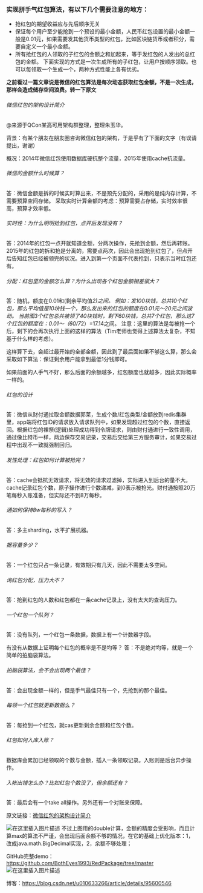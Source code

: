 ### 实现拼手气红包算法，有以下几个需要注意的地方：

- 抢红包的期望收益应与先后顺序无关
- 保证每个用户至少能抢到一个预设的最小金额，人民币红包设置的最小金额一般是0.01元，如果需要发其他货币类型的红包，比如区块链货币或者积分，需要自定义一个最小金额。
- 所有抢红包的人领取的子红包的金额之和加起来，等于发红包的人发出的总红包的金额。
下面实现的方式是一次生成所有的子红包，让用户按顺序领取。也可以每领取一个生成一个，两种方式性能上各有优劣。

**之前看过一篇文章说是微信的红包算法是每次动态获取红包金额，不是一次生成，那样会造成储存空间浪费。转一下原文**

###### 微信红包的架构设计简介
@来源于QCon某高可用架构群整理，整理朱玉华。

背景：有某个朋友在朋友圈咨询微信红包的架构，于是乎有了下面的文字（有误请提出，谢谢）

概况：2014年微信红包使用数据库硬抗整个流量，2015年使用cache抗流量。

###### 微信的金额什么时候算？
答：微信金额是拆的时候实时算出来，不是预先分配的，采用的是纯内存计算，不需要预算空间存储。
采取实时计算金额的考虑：预算需要占存储，实时效率很高，预算才效率低。

###### 实时性：为什么明明抢到红包，点开后发现没有？
答：2014年的红包一点开就知道金额，分两次操作，先抢到金额，然后再转账。
2015年的红包的拆和抢是分离的，需要点两次，因此会出现抢到红包了，但点开后告知红包已经被领完的状况。进入到第一个页面不代表抢到，只表示当时红包还有。

###### 分配：红包里的金额怎么算？为什么出现各个红包金额相差很大？
答：随机，额度在0.01和(剩余平均值*2)之间。
例如：发100块钱，总共10个红包，那么平均值是10块钱一个，那么发出来的红包的额度在0.01元～20元之间波动。
当前面3个红包总共被领了40块钱时，剩下60块钱，总共7个红包，那么这7个红包的额度在：0.01～（60/7*2）=17.14之间。
注意：这里的算法是每被抢一个后，剩下的会再次执行上面的这样的算法（Tim老师也觉得上述算法太复杂，不知基于什么样的考虑）。

这样算下去，会超过最开始的全部金额，因此到了最后面如果不够这么算，那么会采取如下算法：保证剩余用户能拿到最低1分钱即可。

如果前面的人手气不好，那么后面的余额越多，红包额度也就越多，因此实际概率一样的。

###### 红包的设计
答：微信从财付通拉取金额数据郭莱，生成个数/红包类型/金额放到redis集群里，app端将红包ID的请求放入请求队列中，如果发现超过红包的个数，直接返回。根据红包的裸祭(逻辑)处理成功得到令牌请求，则由财付通进行一致性调用，通过像比特币一样，两边保存交易记录，交易后交给第三方服务审计，如果交易过程中出现不一致就强制回归。

###### 发性处理：红包如何计算被抢完？
答：cache会抵抗无效请求，将无效的请求过滤掉，实际进入到后台的量不大。cache记录红包个数，原子操作进行个数递减，到0表示被抢光。财付通按照20万笔每秒入账准备，但实际还不到8万每秒。

###### 通如何保持8w每秒的写入？
答：多主sharding，水平扩展机器。

###### 据容量多少？
答：一个红包只占一条记录，有效期只有几天，因此不需要太多空间。

###### 询红包分配，压力大不？
答：抢到红包的人数和红包都在一条cache记录上，没有太大的查询压力。

###### 一个红包一个队列？
答：没有队列，一个红包一条数据，数据上有一个计数器字段。

有没有从数据上证明每个红包的概率是不是均等？
答：不是绝对均等，就是一个简单的拍脑袋算法。

###### 拍脑袋算法，会不会出现两个最佳？
答：会出现金额一样的，但是手气最佳只有一个，先抢到的那个最佳。

###### 每领一个红包就更新数据么？
答：每抢到一个红包，就cas更新剩余金额和红包个数。

###### 红包如何入库入账？
数据库会累加已经领取的个数与金额，插入一条领取记录。入账则是后台异步操作。

###### 入帐出错怎么办？比如红包个数没了，但余额还有？
答：最后会有一个take all操作。另外还有一个对账来保障。


原文链接：[微信红包的架构设计简介](https://www.zybuluo.com/yulin718/note/93148)

![在这里插入图片描述](https://img-blog.csdnimg.cn/20190712113223135.png?x-oss-process=image/watermark,type_ZmFuZ3poZW5naGVpdGk,shadow_10,text_aHR0cHM6Ly9ibG9nLmNzZG4ubmV0L3UwMTA2MzMyNjY=,size_16,color_FFFFFF,t_70)
不过上图用的double计算，金额的精度会受影响，而且计算max的算法不严谨，会出现后面余额不够的情况，在它的基础上优化版本：1，改成java.math.BigDecimal实现，2，余额不够处理；

GitHub完整demo： https://github.com/BothEyes1993/RedPackage/tree/master
![在这里插入图片描述](https://img-blog.csdnimg.cn/20190712114628596.png?x-oss-process=image/watermark,type_ZmFuZ3poZW5naGVpdGk,shadow_10,text_aHR0cHM6Ly9ibG9nLmNzZG4ubmV0L3UwMTA2MzMyNjY=,size_16,color_FFFFFF,t_70)

博客：https://blog.csdn.net/u010633266/article/details/95600546
